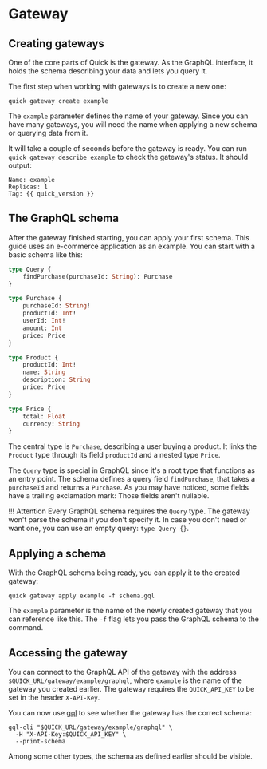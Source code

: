# Gateway

## Creating gateways

One of the core parts of Quick is the gateway.
As the GraphQL interface, it holds the schema describing your data and lets you query it.

The first step when working with gateways is to create a new one:
```shell
quick gateway create example
```
The `example` parameter defines the name of your gateway.
Since you can have many gateways, you will need the name when applying a new schema or querying data from it.

It will take a couple of seconds before the gateway is ready.
You can run `quick gateway describe example` to check the gateway's status.
It should output:
```
Name: example
Replicas: 1
Tag: {{ quick_version }}
```

## The GraphQL schema

After the gateway finished starting, you can apply your first schema.
This guide uses an e-commerce application as an example.
You can start with a basic schema like this:
```graphql title="schema.gql"
type Query {
    findPurchase(purchaseId: String): Purchase 
}

type Purchase {
    purchaseId: String!
    productId: Int!
    userId: Int!
    amount: Int
    price: Price
}

type Product {
    productId: Int!
    name: String
    description: String
    price: Price
}

type Price {
    total: Float
    currency: String
}
```
The central type is `Purchase`, describing a user buying a product.
It links the `Product` type through its field `productId` and a nested type `Price`.

The `Query` type is special in GraphQL since it's a root type that functions as an entry point.
The schema defines a query field `findPurchase`, that takes a `purchaseId` and returns a `Purchase`.
As you may have noticed, some fields have a trailing exclamation mark:
Those fields aren't nullable.

!!! Attention
    Every GraphQL schema requires the `Query` type.
    The gateway won't parse the schema if you don't specify it.
    In case you don't need or want one, you can use an empty query: `type Query {}`.


## Applying a schema

With the GraphQL schema being ready, you can apply it to the created gateway:
```shell
quick gateway apply example -f schema.gql
```
The `example` parameter is the name of the newly created gateway that you can reference like this.
The `-f` flag lets you pass the GraphQL schema to the command.

## Accessing the gateway

You can connect to the GraphQL API of the gateway with the address `$QUICK_URL/gateway/example/graphql`,
where `example` is the name of the gateway you created earlier.
The gateway requires the `QUICK_API_KEY` to be set in the header `X-API-Key`.

You can now use [gql](index.md#prerequisites) to see whether the gateway has the correct schema:
```shell
gql-cli "$QUICK_URL/gateway/example/graphql" \
  -H "X-API-Key:$QUICK_API_KEY" \
  --print-schema
```
Among some other types, the schema as defined earlier should be visible.
